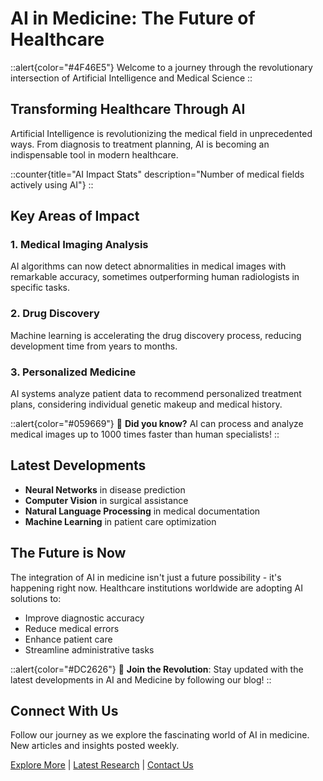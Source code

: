 # AI in Medicine: The Future of Healthcare



::alert{color="#4F46E5"}
Welcome to a journey through the revolutionary intersection of Artificial Intelligence and Medical Science
::

## Transforming Healthcare Through AI

Artificial Intelligence is revolutionizing the medical field in unprecedented ways. From diagnosis to treatment planning, AI is becoming an indispensable tool in modern healthcare.

::counter{title="AI Impact Stats" description="Number of medical fields actively using AI"}
::

## Key Areas of Impact

### 1. Medical Imaging Analysis
AI algorithms can now detect abnormalities in medical images with remarkable accuracy, sometimes outperforming human radiologists in specific tasks.

### 2. Drug Discovery
Machine learning is accelerating the drug discovery process, reducing development time from years to months.

### 3. Personalized Medicine
AI systems analyze patient data to recommend personalized treatment plans, considering individual genetic makeup and medical history.

::alert{color="#059669"}
🔬 **Did you know?** AI can process and analyze medical images up to 1000 times faster than human specialists!
::

## Latest Developments

- **Neural Networks** in disease prediction
- **Computer Vision** in surgical assistance
- **Natural Language Processing** in medical documentation
- **Machine Learning** in patient care optimization

## The Future is Now

The integration of AI in medicine isn't just a future possibility - it's happening right now. Healthcare institutions worldwide are adopting AI solutions to:

- Improve diagnostic accuracy
- Reduce medical errors
- Enhance patient care
- Streamline administrative tasks

::alert{color="#DC2626"}
🚀 **Join the Revolution**: Stay updated with the latest developments in AI and Medicine by following our blog!
::

## Connect With Us

Follow our journey as we explore the fascinating world of AI in medicine. New articles and insights posted weekly.

[Explore More](/llms_rare_diseases) | [Latest Research](/research) | [Contact Us](/contact)
